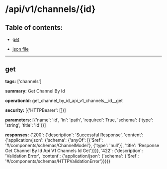 # /api/v1/channels/{id}

## Table of contents:
- [get](#get)

- [json file](./_api_v1_channels_{id}.json)

---
<a name="get"></a>
## get

**tags:** ['channels']

**summary:** Get Channel By Id

**operationId:** get_channel_by_id_api_v1_channels__id__get

**security:** [{'HTTPBearer': []}]

**parameters:** [{'name': 'id', 'in': 'path', 'required': True, 'schema': {'type': 'string', 'title': 'Id'}}]

**responses:** {'200': {'description': 'Successful Response', 'content': {'application/json': {'schema': {'anyOf': [{'$ref': '#/components/schemas/ChannelModel'}, {'type': 'null'}], 'title': 'Response Get Channel By Id Api V1 Channels  Id  Get'}}}}, '422': {'description': 'Validation Error', 'content': {'application/json': {'schema': {'$ref': '#/components/schemas/HTTPValidationError'}}}}}

